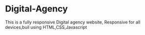 # Digital-Agency
This is a fully responsive Digital agency website, Responsive for all devices,buil using HTML,CSS,Javascript
